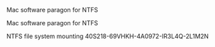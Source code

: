 Mac software paragon for NTFS

Mac software paragon for NTFS 

NTFS file system mounting
40S218-69VHKH-4A0972-IR3L4Q-2L1M2N
